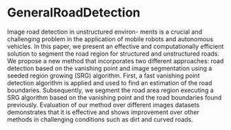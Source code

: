 # GeneralRoadDetection

Image road detection in unstructured environ- ments is a crucial and challenging problem in the application of mobile robots and autonomous vehicles. In this paper, we present an effective and computationally efficient solution to segment the road region for structured and unstructured roads. We propose a new method that incorporates two different approaches: road detection based on the vanishing point and image segmentation using a seeded region growing (SRG) algorithm. First, a fast vanishing point detection algorithm is applied and used to find an estimation of the road boundaries. Subsequently, we segment the road area region executing a SRG algorithm based on the vanishing point and the road boundaries found previously. Evaluation of our method over different images datasets demonstrates that it is effective and shows improvement over other methods in challenging conditions such as dirt and curved roads.
